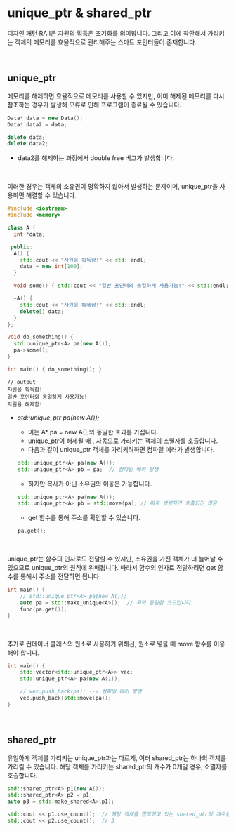 # unique_ptr & shared_ptr

디자인 패턴 RAII은 자원의 획득은 초기화를 의미합니다. 그리고 이에 착안해서 가리키는 객체의 메모리를 효율적으로 관리해주는 스마트 포인터들이 존재합니다.

<br>

## unique_ptr

메모리를 해제하면 효율적으로 메모리를 사용할 수 있지만, 이미 해제된 메모리를 다시 참조하는 경우가 발생해 오류로 인해 프로그램이 종료될 수 있습니다. 

```c++
Data* data = new Data();
Data* data2 = data;

delete data;
delete data2;
```

* data2를 해제하는 과정에서 double free 버그가 발생합니다.

<br>

이러한 경우는 객체의 소유권이 명확하지 않아서 발생하는 문제이며, unique_ptr을 사용하면 해결할 수 있습니다.

```c++
#include <iostream>
#include <memory>

class A {
  int *data;

 public:
  A() {
    std::cout << "자원을 획득함!" << std::endl;
    data = new int[100];
  }

  void some() { std::cout << "일반 포인터와 동일하게 사용가능!" << std::endl; }

  ~A() {
    std::cout << "자원을 해제함!" << std::endl;
    delete[] data;
  }
};

void do_something() {
  std::unique_ptr<A> pa(new A());
  pa->some();
}

int main() { do_something(); }
```

```
// output
자원을 획득함!
일반 포인터와 동일하게 사용가능!
자원을 해제함!
```

* *std::unique_ptr<A> pa(new A());*

  * 이는 A* pa = new A();와 동일한 효과를 가집니다.
  * unique_ptr이 해제될 때 , 자동으로 가리키는 객체의 소멸자를 호출합니다.
  * 다음과 같이 unique_ptr 객체를 가리키려하면 컴파일 에러가 발생합니다.

  ```c++
  std::unique_ptr<A> pa(new A());
  std::unique_ptr<A> pb = pa;  // 컴파일 에러 발생
  ```

  * 하지만 복사가 아닌 소유권의 이동은 가능합니다.

  ```c++
  std::unique_ptr<A> pa(new A());
  std::unique_ptr<A> pb = std::move(pa); // 따로 생성자가 호출되진 않음
  ```

  * get 함수를 통해 주소를 확인할 수 있습니다.

  ```c++
  pa.get();
  ```

<br>

unique_ptr는 함수의 인자로도 전달할 수 있지만, 소유권을 가진 객체가 더 늘어날 수 있으므로 unique_ptr의 원칙에 위배됩니다. 따라서 함수의 인자로 전달하려면 get 함수를 통해서 주소를 전달하면 됩니다.

```c++
int main() {
	// std::unique_ptr<A> pa(new A());
    auto pa = std::make_unique<A>();  // 위와 동일한 코드입니다.
	func(pa.get());
}
```

<br>

추가로 컨테이너 클래스의 원소로 사용하기 위해선, 원소로 넣을 때 move 함수를 이용해야 합니다.

```c++
int main() {
    std::vector<std::unique_ptr<A>> vec;
    std::unique_ptr<A> pa(new A(1));

	// vec.push_back(pa); --> 컴파일 에러 발생
    vec.push_back(std::move(pa));
}
```

<br>

## shared_ptr

유일하게 객체를 가리키는 unique_ptr과는 다르게, 여러 shared_ptr는 하나의 객체를 가리킬 수 있습니다. 해당 객체를 가리키는 shared_ptr의 개수가 0개일 경우, 소멸자를 호출합니다.

```c++
std::shared_ptr<A> p1(new A());
std::shared_ptr<A> p2 = p1;
auto p3 = std::make_shared<A>(p1);

std::cout << p1.use_count();  // 해당 객체를 참조하고 있는 shared_ptr의 개수를 출력합니다.
std::cout << p2.use_count();  // 3
```



